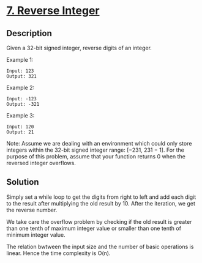# [7. Reverse Integer](https://leetcode.com/problems/reverse-integer)

## Description

Given a 32-bit signed integer, reverse digits of an integer.

Example 1:

```
Input: 123
Output: 321
```

Example 2:

```
Input: -123
Output: -321
```

Example 3:

```
Input: 120
Output: 21
```

Note:
Assume we are dealing with an environment which could only store integers within the 32-bit signed integer range: [−231,  231 − 1]. For the purpose of this problem, assume that your function returns 0 when the reversed integer overflows.

## Solution

Simply set a while loop to get the digits from right to left and add each digit to the result after multiplying the old result by 10. After the iteration, we get the reverse number.

We take care the overflow problem by checking if the old result is greater than one tenth of maximum integer value or smaller than one tenth of minimum integer value.

The relation bwtween the input size and the number of basic operations is linear. Hence the time complexity is O(n).